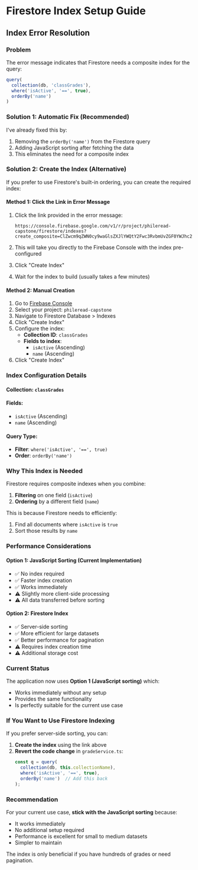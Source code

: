 # Firestore Index Setup Guide

## Index Error Resolution

### Problem
The error message indicates that Firestore needs a composite index for the query:
```javascript
query(
  collection(db, 'classGrades'),
  where('isActive', '==', true),
  orderBy('name')
)
```

### Solution 1: Automatic Fix (Recommended)
I've already fixed this by:
1. Removing the `orderBy('name')` from the Firestore query
2. Adding JavaScript sorting after fetching the data
3. This eliminates the need for a composite index

### Solution 2: Create the Index (Alternative)

If you prefer to use Firestore's built-in ordering, you can create the required index:

#### Method 1: Click the Link in Error Message
1. Click the link provided in the error message:
   ```
   https://console.firebase.google.com/v1/r/project/phileread-capstone/firestore/indexes?create_composite=ClZwcm9qZWN0cy9waGlsZXJlYWQtY2Fwc3RvbmUvZGF0YWJhc2VzLyhkZWZhdWx0KS9jb2xsZWN0aW9uR3JvdXBzL2NsYXNzR3JhZGVzL2luZGV4ZXMvXxABGgwKCGlzQWN0aXZlEAEaCAoEbmFtZRABGgwKCF9fbmFtZV9fEAE
   ```

2. This will take you directly to the Firebase Console with the index pre-configured
3. Click "Create Index"
4. Wait for the index to build (usually takes a few minutes)

#### Method 2: Manual Creation
1. Go to [Firebase Console](https://console.firebase.google.com/)
2. Select your project: `phileread-capstone`
3. Navigate to Firestore Database > Indexes
4. Click "Create Index"
5. Configure the index:
   - **Collection ID**: `classGrades`
   - **Fields to index**:
     - `isActive` (Ascending)
     - `name` (Ascending)
6. Click "Create Index"

### Index Configuration Details

#### Collection: `classGrades`
#### Fields:
- `isActive` (Ascending)
- `name` (Ascending)

#### Query Type:
- **Filter**: `where('isActive', '==', true)`
- **Order**: `orderBy('name')`

### Why This Index is Needed

Firestore requires composite indexes when you combine:
1. **Filtering** on one field (`isActive`)
2. **Ordering** by a different field (`name`)

This is because Firestore needs to efficiently:
1. Find all documents where `isActive` is `true`
2. Sort those results by `name`

### Performance Considerations

#### Option 1: JavaScript Sorting (Current Implementation)
- ✅ No index required
- ✅ Faster index creation
- ✅ Works immediately
- ⚠️ Slightly more client-side processing
- ⚠️ All data transferred before sorting

#### Option 2: Firestore Index
- ✅ Server-side sorting
- ✅ More efficient for large datasets
- ✅ Better performance for pagination
- ⚠️ Requires index creation time
- ⚠️ Additional storage cost

### Current Status

The application now uses **Option 1 (JavaScript sorting)** which:
- Works immediately without any setup
- Provides the same functionality
- Is perfectly suitable for the current use case

### If You Want to Use Firestore Indexing

If you prefer server-side sorting, you can:

1. **Create the index** using the link above
2. **Revert the code change** in `gradeService.ts`:
   ```typescript
   const q = query(
     collection(db, this.collectionName),
     where('isActive', '==', true),
     orderBy('name')  // Add this back
   );
   ```

### Recommendation

For your current use case, **stick with the JavaScript sorting** because:
- It works immediately
- No additional setup required
- Performance is excellent for small to medium datasets
- Simpler to maintain

The index is only beneficial if you have hundreds of grades or need pagination. 